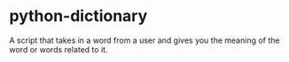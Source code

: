 # python-dictionary
A script that takes in a word from a user and gives you the meaning of the word or words related to it.
